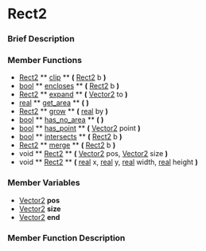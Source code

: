 #  Rect2  

###  Brief Description  


###  Member Functions 
  * [Rect2](class_rect2)  ** [clip](#clip) **  **(** [Rect2](class_rect2) b  **)**
  * [bool](class_bool)  ** [encloses](#encloses) **  **(** [Rect2](class_rect2) b  **)**
  * [Rect2](class_rect2)  ** [expand](#expand) **  **(** [Vector2](class_vector2) to  **)**
  * [real](class_real)  ** [get_area](#get_area) **  **(** **)**
  * [Rect2](class_rect2)  ** [grow](#grow) **  **(** [real](class_real) by  **)**
  * [bool](class_bool)  ** [has_no_area](#has_no_area) **  **(** **)**
  * [bool](class_bool)  ** [has_point](#has_point) **  **(** [Vector2](class_vector2) point  **)**
  * [bool](class_bool)  ** [intersects](#intersects) **  **(** [Rect2](class_rect2) b  **)**
  * [Rect2](class_rect2)  ** [merge](#merge) **  **(** [Rect2](class_rect2) b  **)**
  * void  ** [Rect2](#Rect2) **  **(** [Vector2](class_vector2) pos, [Vector2](class_vector2) size  **)**
  * void  ** [Rect2](#Rect2) **  **(** [real](class_real) x, [real](class_real) y, [real](class_real) width, [real](class_real) height  **)**

###  Member Variables  
  * [Vector2](class_vector2) **pos**
  * [Vector2](class_vector2) **size**
  * [Vector2](class_vector2) **end**

###  Member Function Description  
